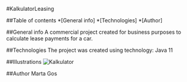 #KalkulatorLeasing

##Table of contents 
*[General info] 
*[Technologies] 
*[Author]

##General info 
A commercial project created for business purposes to calculate lease payments for a car.

##Technologies The project was created using technology:
Java 11

##Illustrations
![Kalkulator](/Users/martag/Desktop/JAVA/kalkulatorLeasing)

##Author
Marta Gos
